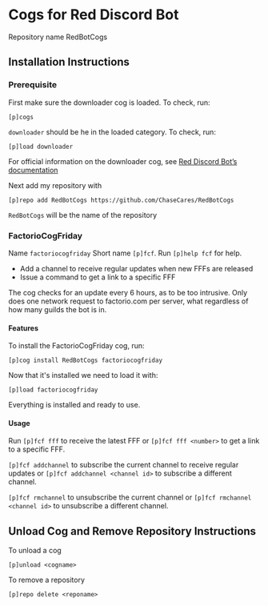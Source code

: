 # Cogs for Red Discord Bot

Repository name RedBotCogs

## Installation Instructions

### Prerequisite

First make sure the downloader cog is loaded. To check, run:

```console
[p]cogs
```

`downloader` should be he in the loaded category. To check, run:

```console
[p]load downloader
```

For official information on the downloader cog, see [Red Discord Bot’s documentation](https://docs.discord.red/en/stable/cog_guides/downloader.htm)

Next add my repository with

```console
[p]repo add RedBotCogs https://github.com/ChaseCares/RedBotCogs
```

`RedBotCogs` will be the name of the repository

### FactorioCogFriday

Name `factoriocogfriday`
Short name `[p]fcf`.
Run `[p]help fcf` for help.

- Add a channel to receive regular updates when new FFFs are released
- Issue a command to get a link to a specific FFF

The cog checks for an update every 6 hours, as to be too intrusive. Only does one network request to factorio.com per server, what regardless of how many guilds the bot is in.

#### Features

To install the FactorioCogFriday cog, run:

```console
[p]cog install RedBotCogs factoriocogfriday
```

Now that it's installed we need to load it with:

```console
[p]load factoriocogfriday
```

Everything is installed and ready to use.

#### Usage

Run `[p]fcf fff` to receive the latest FFF or `[p]fcf fff <number>` to get a link to a specific FFF.

`[p]fcf addchannel` to subscribe the current channel to receive regular updates or `[p]fcf addchannel <channel id>` to subscribe a different channel.

`[p]fcf rmchannel` to unsubscribe the current channel or `[p]fcf rmchannel <channel id>` to unsubscribe a different channel.

## Unload Cog and Remove Repository Instructions

To unload a cog

```console
[p]unload <cogname>
```

To remove a repository

```console
[p]repo delete <reponame>
```

